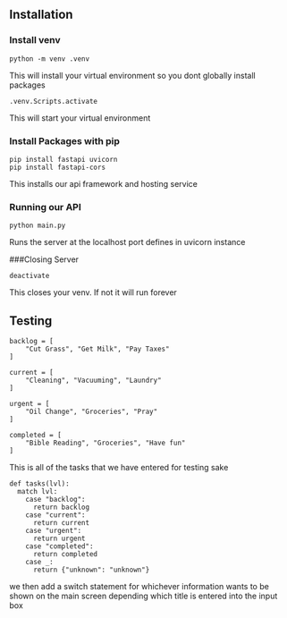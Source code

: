 ## Installation

### Install venv

```pwsh
python -m venv .venv
```
This will install your virtual environment so you dont globally install packages

```pwsh
.venv.Scripts.activate
```
This will start your virtual environment

### Install Packages with pip

```pwsh
pip install fastapi uvicorn
pip install fastapi-cors
```
This installs our api framework and hosting service

### Running our API

```pwsh
python main.py
```
Runs the server at the localhost port defines in uvicorn instance

###Closing Server
```pwsh
deactivate
```
This closes your venv. If not it will run forever

## Testing

```pwsh
backlog = [
    "Cut Grass", "Get Milk", "Pay Taxes"
]

current = [
    "Cleaning", "Vacuuming", "Laundry"
]

urgent = [
    "Oil Change", "Groceries", "Pray"
]

completed = [
    "Bible Reading", "Groceries", "Have fun"
]
```

This is all of the tasks that we have entered for testing sake

```pwsh
def tasks(lvl):
  match lvl:
    case "backlog":
      return backlog
    case "current":
      return current
    case "urgent":
      return urgent
    case "completed":
      return completed
    case _:
      return {"unknown": "unknown"}
```
we then add a switch statement for whichever information wants to be shown on the main screen depending which title is entered into the input box
